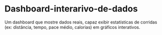# Dashboard-interarivo-de-dados
Um dashboard que mostre dados reais, capaz  exibir estatísticas de corridas (ex: distância, tempo, pace médio, calorias) em gráficos interativos.
